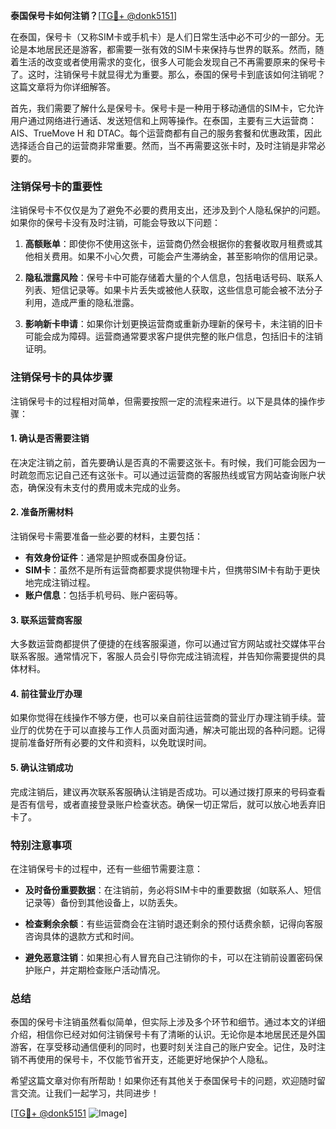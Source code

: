 **泰国保号卡如何注销？**[[TG💪+ @donk5151](https://t.me/s/donk5151)]

在泰国，保号卡（又称SIM卡或手机卡）是人们日常生活中必不可少的一部分。无论是本地居民还是游客，都需要一张有效的SIM卡来保持与世界的联系。然而，随着生活的改变或者使用需求的变化，很多人可能会发现自己不再需要原来的保号卡了。这时，注销保号卡就显得尤为重要。那么，泰国的保号卡到底该如何注销呢？这篇文章将为你详细解答。

首先，我们需要了解什么是保号卡。保号卡是一种用于移动通信的SIM卡，它允许用户通过网络进行通话、发送短信和上网等操作。在泰国，主要有三大运营商：AIS、TrueMove H 和 DTAC。每个运营商都有自己的服务套餐和优惠政策，因此选择适合自己的运营商非常重要。然而，当不再需要这张卡时，及时注销是非常必要的。

### 注销保号卡的重要性

注销保号卡不仅仅是为了避免不必要的费用支出，还涉及到个人隐私保护的问题。如果你的保号卡没有及时注销，可能会导致以下问题：

1. **高额账单**：即使你不使用这张卡，运营商仍然会根据你的套餐收取月租费或其他相关费用。如果不小心欠费，可能会产生滞纳金，甚至影响你的信用记录。
   
2. **隐私泄露风险**：保号卡中可能存储着大量的个人信息，包括电话号码、联系人列表、短信记录等。如果卡片丢失或被他人获取，这些信息可能会被不法分子利用，造成严重的隐私泄露。

3. **影响新卡申请**：如果你计划更换运营商或重新办理新的保号卡，未注销的旧卡可能会成为障碍。运营商通常要求客户提供完整的账户信息，包括旧卡的注销证明。

### 注销保号卡的具体步骤

注销保号卡的过程相对简单，但需要按照一定的流程来进行。以下是具体的操作步骤：

#### 1. 确认是否需要注销
在决定注销之前，首先要确认是否真的不需要这张卡。有时候，我们可能会因为一时疏忽而忘记自己还有这张卡。可以通过运营商的客服热线或官方网站查询账户状态，确保没有未支付的费用或未完成的业务。

#### 2. 准备所需材料
注销保号卡需要准备一些必要的材料，主要包括：
- **有效身份证件**：通常是护照或泰国身份证。
- **SIM卡**：虽然不是所有运营商都要求提供物理卡片，但携带SIM卡有助于更快地完成注销过程。
- **账户信息**：包括手机号码、账户密码等。

#### 3. 联系运营商客服
大多数运营商都提供了便捷的在线客服渠道，你可以通过官方网站或社交媒体平台联系客服。通常情况下，客服人员会引导你完成注销流程，并告知你需要提供的具体材料。

#### 4. 前往营业厅办理
如果你觉得在线操作不够方便，也可以亲自前往运营商的营业厅办理注销手续。营业厅的优势在于可以直接与工作人员面对面沟通，解决可能出现的各种问题。记得提前准备好所有必要的文件和资料，以免耽误时间。

#### 5. 确认注销成功
完成注销后，建议再次联系客服确认注销是否成功。可以通过拨打原来的号码查看是否有信号，或者直接登录账户检查状态。确保一切正常后，就可以放心地丢弃旧卡了。

### 特别注意事项

在注销保号卡的过程中，还有一些细节需要注意：

- **及时备份重要数据**：在注销前，务必将SIM卡中的重要数据（如联系人、短信记录等）备份到其他设备上，以防丢失。
  
- **检查剩余余额**：有些运营商会在注销时退还剩余的预付话费余额，记得向客服咨询具体的退款方式和时间。

- **避免恶意注销**：如果担心有人冒充自己注销你的卡，可以在注销前设置密码保护账户，并定期检查账户活动情况。

### 总结

泰国的保号卡注销虽然看似简单，但实际上涉及多个环节和细节。通过本文的详细介绍，相信你已经对如何注销保号卡有了清晰的认识。无论你是本地居民还是外国游客，在享受移动通信便利的同时，也要时刻关注自己的账户安全。记住，及时注销不再使用的保号卡，不仅能节省开支，还能更好地保护个人隐私。

希望这篇文章对你有所帮助！如果你还有其他关于泰国保号卡的问题，欢迎随时留言交流。让我们一起学习，共同进步！

[[TG💪+ @donk5151](https://t.me/s/donk5151) ![Image](https://i.postimg.cc/rwNCRYN7/Snipaste-2025-04-30-17-27-05.png)]